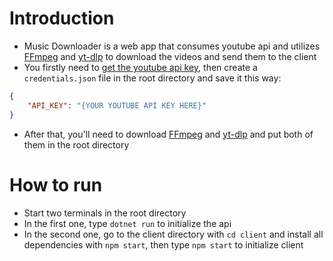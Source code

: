 # Introduction
- Music Downloader is a web app that consumes youtube api and utilizes <a href="https://ffmpeg.org">FFmpeg</a> and <a href="https://github.com/yt-dlp/yt-dlp">yt-dlp</a> to download the videos and send them to the client
- You firstly need to <a href="https://developers.google.com/youtube/v3/getting-started">get the youtube api key</a>, then create a ```credentials.json``` file in the root directory and save it this way:
```Json
{
    "API_KEY": "{YOUR YOUTUBE API KEY HERE}"
}
```

- After that, you'll need to download <a href="https://ffmpeg.org/download.html">FFmpeg</a> and <a href="https://github.com/yt-dlp/yt-dlp#installation">yt-dlp</a> and put both of them in the root directory

# How to run
- Start two terminals in the root directory
- In the first one, type ```dotnet run``` to initialize the api
- In the second one, go to the client directory with ```cd client``` and install all dependencies with ```npm start```, then type ```npm start``` to initialize client
